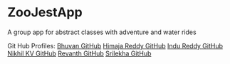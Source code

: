 # ZooJestApp
A group app for abstract classes with adventure and water rides

Git Hub Profiles:
[Bhuvan GitHub](https://github.com/Bchamp21/ZooJestApp)
[Himaja Reddy GitHub](https://github.com/HimajaReddyMaddi/ZooJestApp)
[Indu Reddy GitHub](https://github.com/InduReddyCh/ZooJestApp)
[Nikhil KV GitHub](https://github.com/kvnikhil22/ZooJestApp)
[Revanth GitHub](https://github.com/revanthbabu99/ZooJestApp)
[Srilekha GitHub](https://github.com/Srilekha608/ZooJestApp)

